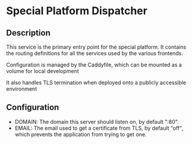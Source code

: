 # Special Platform Dispatcher

## Description
This service is the primary entry point for the special platform.
It contains the routing definitions for all the services used by the various frontends.

Configuration is managed by the Caddyfile, which can be mounted as a volume for local development

It also handles TLS termination when deployed onto a publicly accessible environment

## Configuration
* DOMAIN: The domain this server should listen on, by default ":80".
* EMAIL: The email used to get a certificate from TLS, by default "off", which prevents the application from trying to get one.